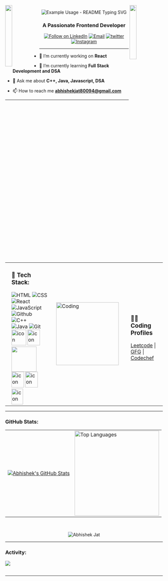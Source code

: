 
<!--
**88Abhi/88Abhi** is a ✨ _special_ ✨ repository because its `README.md` (this file) appears on your GitHub profile.

Here are some ideas to get you started:

- 🔭 I’m currently working on ...
- 🌱 I’m currently learning ...
- 👯 I’m looking to collaborate on ...
- 🤔 I’m looking for help with ...
- 💬 Ask me about ...
- 📫 How to reach me: ...
- 😄 Pronouns: ...
- ⚡ Fun fact: ...



<img src="https://i.imgur.com/dBaSKWF.gif" height="20" width="100%">

<h3 align="left">Languages and Tools:</h3>

- Backend
<p align="left">
  <a href="https://skillicons.dev">
    <img src="https://skillicons.dev/icons?i=php,laravel,java,nodejs,py,spring,flask,fastapi,express,nestjs" />
  </a>
</p>

- Frontend
<p align="left">
  <a href="https://skillicons.dev">
    <img src="https://skillicons.dev/icons?i=ts,js,react,nextjs,redux,tailwind,materialui" />
  </a>
</p>

- Database
<p align="left">
  <a href="https://skillicons.dev">
    <img src="https://skillicons.dev/icons?i=mongodb,mysql,postgresql" />
  </a>
</p>

- Cloud Servers
<p align="left">
  <a href="https://skillicons.dev">
    <img src="https://skillicons.dev/icons?i=azure,aws,gcp,firebase,cloudflare" />
  </a>
</p>

- Tools
<p align="left">
  <a href="https://skillicons.dev">
    <img src="https://skillicons.dev/icons?i=git,github,docker,figma,xd,idea,vscode,postman,linux" />
  </a>
</p>

<br/>

-->

<img align="left" height="195" src="https://user-images.githubusercontent.com/65187002/144930161-2f783401-8d27-4fdf-a2f7-cc0ba32f1f1f.gif" width="21%" style="display:inline;">
<img align="right" src="https://user-images.githubusercontent.com/65187002/144930161-2f783401-8d27-4fdf-a2f7-cc0ba32f1f1f.gif" width="21%" style="display:inline;">


<p align="center">
  <img src="https://readme-typing-svg.demolab.com/?lines=Hi 👋!;I'm+Abhishek+Jat!;&font=Fira%20Code&center=true&width=380&height=50&duration=4000&pause=1000" alt="Example Usage - README Typing SVG">
</p>
<h3 align="center">A Passionate Frontend Developer</h3>
<p align="center">
  <div align="center">
   <a href="https://www.linkedin.com/in/abhishek-jat-060886233/"><img title="Follow on LinkedIn" src="https://img.shields.io/badge/LinkedIn-0077B5?style=for-the-badge&logo=linkedin&logoColor=white"/></a>
  <a href="mailto:abhishekjat80094@gmail.com"><img title="Email" src="https://img.shields.io/badge/Gmail-D14836?style=for-the-badge&logo=gmail&logoColor=white"/></a>
  <a href="https://twitter.com/Abhishek5602593"><img title="twitter" src="https://img.shields.io/badge/twitter-0077B5?style=for-the-badge&logo=twitter&logoColor=white"/></a>
  <a href="https://www.instagram.com/abhishek_jat_09/" rel="nofollow"><img alt="Instagram" src="https://img.shields.io/badge/Instagram-E4405F?style=for-the-badge&amp;logo=instagram&amp;logoColor=white" style="max-width: 100%;"></a>
</p>
    </div> <hr/>
    
- 🔭 I’m currently working on **React**

- 🌱 I’m currently learning **Full Stack Development and DSA**

- 💬 Ask me about **C++, Java, Javascript, DSA**

- 📫 How to reach me **abhishekjat80094@gmail.com**

<hr/>
<table align="center">
  <tr>
    <td style="padding-left: 20px;">
      <h3 align="left"> 💼 Tech Stack: </h3>
      <img alt="HTML" src="https://img.shields.io/badge/html5-%23E34F26.svg?style=for-the-badge&logo=html5&logoColor=white"/>
      <img alt="CSS" src="https://img.shields.io/badge/css3-%231572B6.svg?style=for-the-badge&logo=css3&logoColor=white"/>
      <img alt="React" src="https://img.shields.io/badge/react-%2320232a.svg?style=for-the-badge&logo=react&logoColor=%2361DAFB"/> <br/>
      <img alt="JavaScript" src="https://img.shields.io/badge/javascript-%23323330.svg?style=for-the-badge&logo=javascript&logoColor=%23F7DF1E"/>
      <img alt="Github" src="https://img.shields.io/badge/github%20-%23F05033.svg?&style=for-the-badge&logo=github&logoColor=white"/>
      <img alt="C++" src="https://img.shields.io/badge/c++%20-%2300599C.svg?&style=for-the-badge&logo=c%2B%2B&ogoColor=white"/>
      <br/>
      <img alt="Java" src="https://img.shields.io/badge/java%20-%2300599C.svg?&style=for-the-badge&logo=java%2B%2B&ogoColor=white"/>
      <img alt="Git" src="https://img.shields.io/badge/git%20-%23F05033.svg?&style=for-the-badge&logo=git&logoColor=white"/>
      <br/>
      <img src="https://techstack-generator.vercel.app/js-icon.svg" alt="icon" width="47" height="50"/>
      <img src="https://techstack-generator.vercel.app/react-icon.svg" alt="icon" width="40" height="50"/>
      <a href="https://skillicons.dev">
        <img width="80" src="https://skillicons.dev/icons?i=github,vscode"/>
      </a>
      <img src="https://techstack-generator.vercel.app/prettier-icon.svg" alt="icon" width="40" height="50"/>
      <img src="https://techstack-generator.vercel.app/cpp-icon.svg" alt="icon" width="40" height="50"/>
      <img src="https://techstack-generator.vercel.app/java-icon.svg" alt="icon" width="37" height="50"/>
    </td>
    <td style="padding-left: 20px;">
      <img alt="Coding" width="200" height="200" src="https://user-images.githubusercontent.com/74038190/229223263-cf2e4b07-2615-4f87-9c38-e37600f8381a.gif">
    </td>
    <td style="padding-left: 30px;">
      <h3>👩‍💻 Coding Profiles</h3>
      <a href="https://leetcode.com/abhishekjat80094/">Leetcode</a> | 
      <a href="https://auth.geeksforgeeks.org/user/abhishekjat09">GFG</a> | 
      <a href="https://www.codechef.com/users/abhishek880">Codechef</a>
    </td>
  </tr>
</table>

<!-- <a  href="https://leetcode.com/abhishekjat80094/" target="blank"><img align="center" src="https://raw.githubusercontent.com/rahuldkjain/github-profile-readme-generator/master/src/images/icons/Social/leet-code.svg" alt="https://leetcode.com/abhishekjat80094/" height="30" width="40" /></a>
<a href="https://auth.geeksforgeeks.org/user/abhishekjat09" target="blank"><img align="center" src="https://raw.githubusercontent.com/rahuldkjain/github-profile-readme-generator/master/src/images/icons/Social/geeks-for-geeks.svg" alt="https://auth.geeksforgeeks.org/user/abhishekjat09" height="30" width="40" /></a>
  <a href="https://www.codechef.com/users/abhishek880" target="blank"><img align="center" src="https://cdn.jsdelivr.net/npm/simple-icons@3.1.0/icons/codechef.svg" alt="https://www.codechef.com/users/abhishek880" height="30" width="40" color="white" /></a>
</p> -->

<hr/>

<h3 align="left">GitHub Stats:</h3 >
<table align="center">
  <tr>
    <td>
      <a href="https://github.com/88abhi/github-readme-stats"> <img width="max-width" height="max-height" src="https://github-readme-stats.vercel.app/api?username=88abhi&hide_border=true&rank_icon=github&show_icons=true&count_private=true&show=prs_merged,prs_merged_percentage&theme=dark" alt="Abhishek's GitHub Stats" /> </a>
    </td>
    <td>
      <a href="https://github.com/88abhi/github-readme-stats"> <img width="max-width" height="270" src="https://github-readme-stats.vercel.app/api/top-langs/?username=88abhi&hide_border=true&langs_count=10&layout=donut-vertical&count_private=true&theme=dark" alt="Top Languages" /> </a>
    </td>
  </tr>
</table>
<br/>
<div align="center">
<p><img align="center" src="https://github-readme-streak-stats.herokuapp.com?user=88abhi&theme=dark&date_format=j%20M%5B%20Y%5D&background=000000&border=7536B2&stroke=9243DD&ring=89502D&fire=FF9554&currStreakNum=D280FF&sideNums=BC52FF&currStreakLabel=64EAE2&sideLabels=48A8A2&dates=A42EE5" alt="Abhishek Jat" /></p>
  </div>
<hr/>
<h3 align="left">Activity:</h3>

<img src="https://github-readme-activity-graph.vercel.app/graph?username=88abhi&custom_title=Abhishek's%20GitHub%20Activity%20Graph&bg_color=0D1117&color=7F3FBF&line=7F3FBF&point=7F3FBF&area_color=FFFFFF&title_color=FFFFFF&area=true" />
<br><br>

<hr/>

